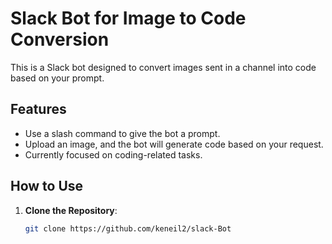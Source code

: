 # Slack Bot for Image to Code Conversion

This is a Slack bot designed to convert images sent in a channel into code based on your prompt. 

## Features

- Use a slash command to give the bot a prompt.
- Upload an image, and the bot will generate code based on your request.
- Currently focused on coding-related tasks.

## How to Use

1. **Clone the Repository**:
   ```bash
   git clone https://github.com/keneil2/slack-Bot
